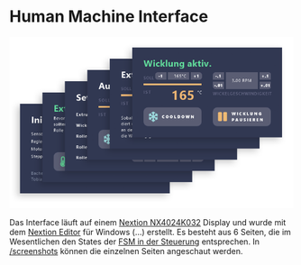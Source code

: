 # Human Machine Interface

![HMI Preview](/hmi/preview.png?raw=true "HMI Preview")

Das Interface läuft auf einem [Nextion NX4024K032](https://nextion.tech/datasheets/nx4024k032/) Display und wurde mit dem
[Nextion Editor](https://nextion.tech/nextion-editor/#_section1) für Windows (...) erstellt. Es besteht aus 6 Seiten, die im 
Wesentlichen den States der [FSM in der Steuerung](https://github.com/lukaswiesehan/filamentextruder/tree/master/arduino/filamentextruder#finite-state-machine) 
entsprechen. In [/screenshots](https://github.com/lukaswiesehan/filamentextruder/tree/master/hmi/screenshots) können die einzelnen
Seiten angeschaut werden.